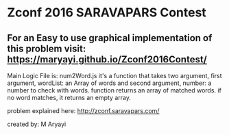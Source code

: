 # Zconf 2016 SARAVAPARS Contest


## For an Easy to use graphical implementation of this problem visit: https://maryayi.github.io/Zconf2016Contest/

Main Logic File is: num2Word.js
it's a function that takes two argument, first argument, wordList: an Array of words
and second argument, number: a number to check with words.
function returns an array of matched words. if no word matches, it returns an empty array.

problem explained here: http://zconf.saravapars.com/

created by: M Aryayi 
